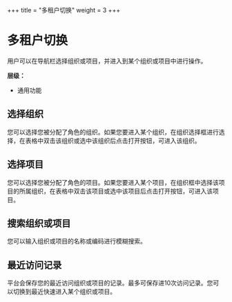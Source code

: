 ﻿+++
title = "多租户切换"
weight = 3
+++

# 多租户切换

用户可以在导航栏选择组织或项目，并进入到某个组织或项目中进行操作。

**层级：**

- 通用功能

<h2 id="1">选择组织</h2>

您可以选择您被分配了角色的组织。如果您要进入某个组织，在组织选择框进行选择，在表格中双击该组织或选中该组织后点击打开按钮，可进入该组织。

<h2 id="2">选择项目</h2>

您可以选择您被分配了角色的项目。如果您要进入某个项目，在组织框中选择该项目的所属组织，在表格中双击该项目或选中该项目后点击打开按钮，可进入该项目。

<h2 id="3">搜索组织或项目</h2>

您可以输入组织或项目的名称或编码进行模糊搜索。

<h2 id="2">最近访问记录</h2>

平台会保存您的最近访问组织或项目的记录。最多可保存进10次访问记录。您可以切换到最近快速进入某个组织或项目。
